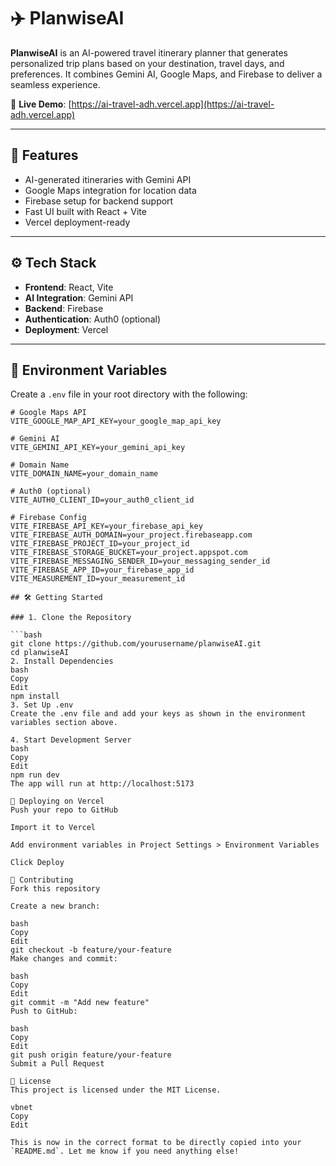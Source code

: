 # ✈️ PlanwiseAI

**PlanwiseAI** is an AI-powered travel itinerary planner that generates personalized trip plans based on your destination, travel days, and preferences. It combines Gemini AI, Google Maps, and Firebase to deliver a seamless experience.

🚀 **Live Demo**: [https://ai-travel-adh.vercel.app](https://ai-travel-adh.vercel.app)

---

## 🌟 Features

- AI-generated itineraries with Gemini API
- Google Maps integration for location data
- Firebase setup for backend support
- Fast UI built with React + Vite
- Vercel deployment-ready

---

## ⚙️ Tech Stack

- **Frontend**: React, Vite  
- **AI Integration**: Gemini API  
- **Backend**: Firebase  
- **Authentication**: Auth0 (optional)  
- **Deployment**: Vercel  

---

## 🔐 Environment Variables

Create a `.env` file in your root directory with the following:

```env
# Google Maps API
VITE_GOOGLE_MAP_API_KEY=your_google_map_api_key

# Gemini AI
VITE_GEMINI_API_KEY=your_gemini_api_key

# Domain Name
VITE_DOMAIN_NAME=your_domain_name

# Auth0 (optional)
VITE_AUTH0_CLIENT_ID=your_auth0_client_id

# Firebase Config
VITE_FIREBASE_API_KEY=your_firebase_api_key
VITE_FIREBASE_AUTH_DOMAIN=your_project.firebaseapp.com
VITE_FIREBASE_PROJECT_ID=your_project_id
VITE_FIREBASE_STORAGE_BUCKET=your_project.appspot.com
VITE_FIREBASE_MESSAGING_SENDER_ID=your_messaging_sender_id
VITE_FIREBASE_APP_ID=your_firebase_app_id
VITE_MEASUREMENT_ID=your_measurement_id

## 🛠️ Getting Started

### 1. Clone the Repository

```bash
git clone https://github.com/yourusername/planwiseAI.git
cd planwiseAI
2. Install Dependencies
bash
Copy
Edit
npm install
3. Set Up .env
Create the .env file and add your keys as shown in the environment variables section above.

4. Start Development Server
bash
Copy
Edit
npm run dev
The app will run at http://localhost:5173

🚀 Deploying on Vercel
Push your repo to GitHub

Import it to Vercel

Add environment variables in Project Settings > Environment Variables

Click Deploy

🤝 Contributing
Fork this repository

Create a new branch:

bash
Copy
Edit
git checkout -b feature/your-feature
Make changes and commit:

bash
Copy
Edit
git commit -m "Add new feature"
Push to GitHub:

bash
Copy
Edit
git push origin feature/your-feature
Submit a Pull Request

📄 License
This project is licensed under the MIT License.

vbnet
Copy
Edit

This is now in the correct format to be directly copied into your `README.md`. Let me know if you need anything else!









